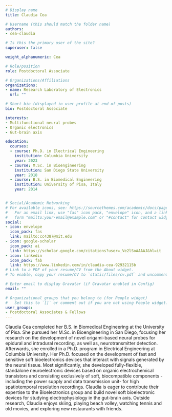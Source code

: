 ```yaml
---
# Display name
title: Claudia Cea

# Username (this should match the folder name)
authors:
- cea-claudia

# Is this the primary user of the site?
superuser: false

weight_alphanumeric: Cea

# Role/position
role: Postdoctoral Associate

# Organizations/Affiliations
organizations:
- name: Research Laboratory of Electronics
  url: ""

# Short bio (displayed in user profile at end of posts)
bio: Postdoctoral Associate

interests:
- Multifunctional neural probes
- Organic electronics
- Gut-brain axis

education:
  courses:
  - course: Ph.D. in Electrical Engineering
    institution: Columbia University
    year: 2023
  - course: M.Sc. in Bioengineering
    institution: San Diego State University
    year: 2018
  - course: B.S. in Biomedical Engineering
    institution: University of Pisa, Italy
    year: 2014


# Social/Academic Networking
# For available icons, see: https://sourcethemes.com/academic/docs/page-builder/#icons
#   For an email link, use "fas" icon pack, "envelope" icon, and a link in the
#   form "mailto:your-email@example.com" or "#contact" for contact widget.
social:
- icon: envelope
  icon_pack: fas
  link: mailto:cc4387@mit.edu
- icon: google-scholar
  icon_pack: ai
  link: https://scholar.google.com/citations?user=_Ve2lSoAAAAJ&hl=it
- icon: linkedin
  icon_pack: fab
  link: https://www.linkedin.com/in/claudia-cea-92932115b
# Link to a PDF of your resume/CV from the About widget.
# To enable, copy your resume/CV to `static/files/cv.pdf` and uncomment the lines below.

# Enter email to display Gravatar (if Gravatar enabled in Config)
email: ""

# Organizational groups that you belong to (for People widget)
#   Set this to `[]` or comment out if you are not using People widget.
user_groups:
- Postdoctoral Associates & Fellows
---
```

Claudia Cea completed her B.S. in Biomedical Engineering at the University of Pisa. She pursued her M.Sc. in Bioengineering in San Diego, focusing her research on the development of novel origami-based neural probes for epidural and intradural recording, as well as, neurotransmitter detection. Afterwards, she enrolled in a Ph.D. program in Electrical Engineering at Columbia University. Her Ph.D. focused on the development of fast and sensitive soft bioelectronics devices that interact with signals generated by the neural tissue. Most significantly, she developed fully-flexible, standalone neuroelectronic devices based on organic electrochemical transistors and consisting exclusively of soft, biocompatible components -including the power supply and data transmission unit- for high spatiotemporal resolution recordings. Claudia is eager to contribute their expertise to the Bioelectronics group and build novel soft bioelectronic devices for studying electrophysiology in the gut-brain axis. Outside research, Claudia enjoys skiing, playing beach volley, watching tennis and old movies, and exploring new restaurants with friends.